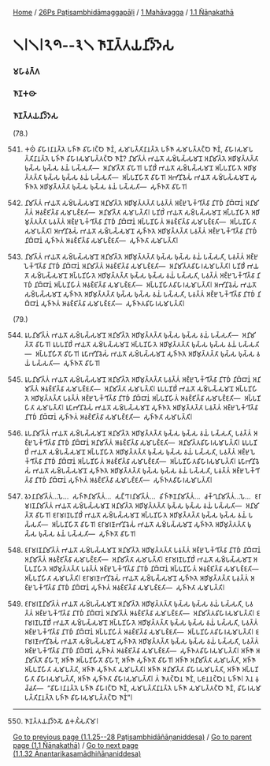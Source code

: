 
[Home](/) / [26Ps Paṭisambhidāmaggapāḷi](/tipitaka/26Ps.md) / [1 Mahāvagga](/tipitaka/26Ps/1.md) / [1.1 Ñāṇakathā](/tipitaka/26Ps/1/1.1.md)

# 𑁧𑁇𑁧𑁇𑁨𑁯--𑁩𑁧 𑀜𑀸𑀡𑀢𑁆𑀢𑀬𑀦𑀺𑀤𑁆𑀤𑁂𑀲

### 𑀫𑀳𑀸𑀯𑀕𑁆𑀕

### 𑀜𑀸𑀡𑀓𑀣𑀸

### 𑀜𑀸𑀡𑀢𑁆𑀢𑀬𑀦𑀺𑀤𑁆𑀤𑁂𑀲

(78.)

541. 𑀓𑀣𑀁 𑀯𑀺𑀳𑀸𑀭𑀦𑀸𑀦𑀢𑁆𑀢𑁂 𑀧𑀜𑁆𑀜𑀸 𑀯𑀺𑀳𑀸𑀭𑀝𑁆𑀞𑁂 𑀜𑀸𑀡𑀁, 𑀲𑀫𑀸𑀧𑀢𑁆𑀢𑀺𑀦𑀸𑀦𑀢𑁆𑀢𑁂 𑀧𑀜𑁆𑀜𑀸 𑀲𑀫𑀸𑀧𑀢𑁆𑀢𑀝𑁆𑀞𑁂 𑀜𑀸𑀡𑀁, 𑀯𑀺𑀳𑀸𑀭𑀲𑀫𑀸𑀧𑀢𑁆𑀢𑀺𑀦𑀸𑀦𑀢𑁆𑀢𑁂 𑀧𑀜𑁆𑀜𑀸 𑀯𑀺𑀳𑀸𑀭𑀲𑀫𑀸𑀧𑀢𑁆𑀢𑀝𑁆𑀞𑁂 𑀜𑀸𑀡𑀁? 𑀦𑀺𑀫𑀺𑀢𑁆𑀢𑀁 𑀪𑀬𑀢𑁄 𑀲𑀫𑁆𑀧𑀲𑁆𑀲𑀫𑀸𑀦𑁄 𑀅𑀦𑀺𑀫𑀺𑀢𑁆𑀢𑁂 𑀅𑀥𑀺𑀫𑀼𑀢𑁆𑀢𑀢𑁆𑀢𑀸 𑀨𑀼𑀲𑁆𑀲 𑀨𑀼𑀲𑁆𑀲 𑀯𑀬𑀁 𑀧𑀲𑁆𑀲𑀢𑀺—  𑀅𑀦𑀺𑀫𑀺𑀢𑁆𑀢𑁄 𑀯𑀺𑀳𑀸𑀭𑁄𑁇 𑀧𑀡𑀺𑀥𑀺𑀁 𑀪𑀬𑀢𑁄 𑀲𑀫𑁆𑀧𑀲𑁆𑀲𑀫𑀸𑀦𑁄 𑀅𑀧𑁆𑀧𑀡𑀺𑀳𑀺𑀢𑁂 𑀅𑀥𑀺𑀫𑀼𑀢𑁆𑀢𑀢𑁆𑀢𑀸 𑀨𑀼𑀲𑁆𑀲 𑀨𑀼𑀲𑁆𑀲 𑀯𑀬𑀁 𑀧𑀲𑁆𑀲𑀢𑀺—  𑀅𑀧𑁆𑀧𑀡𑀺𑀳𑀺𑀢𑁄 𑀯𑀺𑀳𑀸𑀭𑁄𑁇 𑀅𑀪𑀺𑀦𑀺𑀯𑁂𑀲𑀁 𑀪𑀬𑀢𑁄 𑀲𑀫𑁆𑀧𑀲𑁆𑀲𑀫𑀸𑀦𑁄 𑀲𑀼𑀜𑁆𑀜𑀢𑁂 𑀅𑀥𑀺𑀫𑀼𑀢𑁆𑀢𑀢𑁆𑀢𑀸 𑀨𑀼𑀲𑁆𑀲 𑀨𑀼𑀲𑁆𑀲 𑀯𑀬𑀁 𑀧𑀲𑁆𑀲𑀢𑀺—  𑀲𑀼𑀜𑁆𑀜𑀢𑁄 𑀯𑀺𑀳𑀸𑀭𑁄𑁇

542. 𑀦𑀺𑀫𑀺𑀢𑁆𑀢𑀁 𑀪𑀬𑀢𑁄 𑀲𑀫𑁆𑀧𑀲𑁆𑀲𑀫𑀸𑀦𑁄 𑀅𑀦𑀺𑀫𑀺𑀢𑁆𑀢𑁂 𑀅𑀥𑀺𑀫𑀼𑀢𑁆𑀢𑀢𑁆𑀢𑀸 𑀧𑀯𑀢𑁆𑀢𑀁 𑀅𑀚𑁆𑀛𑀼𑀧𑁂𑀓𑁆𑀔𑀺𑀢𑁆𑀯𑀸 𑀦𑀺𑀭𑁄𑀥𑀁 𑀦𑀺𑀩𑁆𑀩𑀸𑀦𑀁 𑀅𑀦𑀺𑀫𑀺𑀢𑁆𑀢𑀁 𑀆𑀯𑀚𑁆𑀚𑀺𑀢𑁆𑀯𑀸 𑀲𑀫𑀸𑀧𑀚𑁆𑀚𑀢𑀺—  𑀅𑀦𑀺𑀫𑀺𑀢𑁆𑀢𑀸 𑀲𑀫𑀸𑀧𑀢𑁆𑀢𑀺𑁇 𑀧𑀡𑀺𑀥𑀺𑀁 𑀪𑀬𑀢𑁄 𑀲𑀫𑁆𑀧𑀲𑁆𑀲𑀫𑀸𑀦𑁄 𑀅𑀧𑁆𑀧𑀡𑀺𑀳𑀺𑀢𑁂 𑀅𑀥𑀺𑀫𑀼𑀢𑁆𑀢𑀢𑁆𑀢𑀸 𑀧𑀯𑀢𑁆𑀢𑀁 𑀅𑀚𑁆𑀛𑀼𑀧𑁂𑀓𑁆𑀔𑀺𑀢𑁆𑀯𑀸 𑀦𑀺𑀭𑁄𑀥𑀁 𑀦𑀺𑀩𑁆𑀩𑀸𑀦𑀁 𑀅𑀧𑁆𑀧𑀡𑀺𑀳𑀺𑀢𑀁 𑀆𑀯𑀚𑁆𑀚𑀺𑀢𑁆𑀯𑀸 𑀲𑀫𑀸𑀧𑀚𑁆𑀚𑀢𑀺—  𑀅𑀧𑁆𑀧𑀡𑀺𑀳𑀺𑀢𑀸 𑀲𑀫𑀸𑀧𑀢𑁆𑀢𑀺𑁇 𑀅𑀪𑀺𑀦𑀺𑀯𑁂𑀲𑀁 𑀪𑀬𑀢𑁄 𑀲𑀫𑁆𑀧𑀲𑁆𑀲𑀫𑀸𑀦𑁄 𑀲𑀼𑀜𑁆𑀜𑀢𑁂 𑀅𑀥𑀺𑀫𑀼𑀢𑁆𑀢𑀢𑁆𑀢𑀸 𑀧𑀯𑀢𑁆𑀢𑀁 𑀅𑀚𑁆𑀛𑀼𑀧𑁂𑀓𑁆𑀔𑀺𑀢𑁆𑀯𑀸 𑀦𑀺𑀭𑁄𑀥𑀁 𑀦𑀺𑀩𑁆𑀩𑀸𑀦𑀁 𑀲𑀼𑀜𑁆𑀜𑀢𑀁 𑀆𑀯𑀚𑁆𑀚𑀺𑀢𑁆𑀯𑀸 𑀲𑀫𑀸𑀧𑀚𑁆𑀚𑀢𑀺—  𑀲𑀼𑀜𑁆𑀜𑀢𑀸 𑀲𑀫𑀸𑀧𑀢𑁆𑀢𑀺𑁇

543. 𑀦𑀺𑀫𑀺𑀢𑁆𑀢𑀁 𑀪𑀬𑀢𑁄 𑀲𑀫𑁆𑀧𑀲𑁆𑀲𑀫𑀸𑀦𑁄 𑀅𑀦𑀺𑀫𑀺𑀢𑁆𑀢𑁂 𑀅𑀥𑀺𑀫𑀼𑀢𑁆𑀢𑀢𑁆𑀢𑀸 𑀨𑀼𑀲𑁆𑀲 𑀨𑀼𑀲𑁆𑀲 𑀯𑀬𑀁 𑀧𑀲𑁆𑀲𑀢𑀺, 𑀧𑀯𑀢𑁆𑀢𑀁 𑀅𑀚𑁆𑀛𑀼𑀧𑁂𑀓𑁆𑀔𑀺𑀢𑁆𑀯𑀸 𑀦𑀺𑀭𑁄𑀥𑀁 𑀦𑀺𑀩𑁆𑀩𑀸𑀦𑀁 𑀅𑀦𑀺𑀫𑀺𑀢𑁆𑀢𑀁 𑀆𑀯𑀚𑁆𑀚𑀺𑀢𑁆𑀯𑀸 𑀲𑀫𑀸𑀧𑀚𑁆𑀚𑀢𑀺—  𑀅𑀦𑀺𑀫𑀺𑀢𑁆𑀢𑀯𑀺𑀳𑀸𑀭𑀲𑀫𑀸𑀧𑀢𑁆𑀢𑀺𑁇 𑀧𑀡𑀺𑀥𑀺𑀁 𑀪𑀬𑀢𑁄 𑀲𑀫𑁆𑀧𑀲𑁆𑀲𑀫𑀸𑀦𑁄 𑀅𑀧𑁆𑀧𑀡𑀺𑀳𑀺𑀢𑁂 𑀅𑀥𑀺𑀫𑀼𑀢𑁆𑀢𑀢𑁆𑀢𑀸 𑀨𑀼𑀲𑁆𑀲 𑀨𑀼𑀲𑁆𑀲 𑀯𑀬𑀁 𑀧𑀲𑁆𑀲𑀢𑀺, 𑀧𑀯𑀢𑁆𑀢𑀁 𑀅𑀚𑁆𑀛𑀼𑀧𑁂𑀓𑁆𑀔𑀺𑀢𑁆𑀯𑀸 𑀦𑀺𑀭𑁄𑀥𑀁 𑀦𑀺𑀩𑁆𑀩𑀸𑀦𑀁 𑀅𑀧𑁆𑀧𑀡𑀺𑀳𑀺𑀢𑀁 𑀆𑀯𑀚𑁆𑀚𑀺𑀢𑁆𑀯𑀸 𑀲𑀫𑀸𑀧𑀚𑁆𑀚𑀢𑀺—  𑀅𑀧𑁆𑀧𑀡𑀺𑀳𑀺𑀢𑀯𑀺𑀳𑀸𑀭𑀲𑀫𑀸𑀧𑀢𑁆𑀢𑀺𑁇 𑀅𑀪𑀺𑀦𑀺𑀯𑁂𑀲𑀁 𑀪𑀬𑀢𑁄 𑀲𑀫𑁆𑀧𑀲𑁆𑀲𑀫𑀸𑀦𑁄 𑀲𑀼𑀜𑁆𑀜𑀢𑁂 𑀅𑀥𑀺𑀫𑀼𑀢𑁆𑀢𑀢𑁆𑀢𑀸 𑀨𑀼𑀲𑁆𑀲 𑀨𑀼𑀲𑁆𑀲 𑀯𑀬𑀁 𑀧𑀲𑁆𑀲𑀢𑀺, 𑀧𑀯𑀢𑁆𑀢𑀁 𑀅𑀚𑁆𑀛𑀼𑀧𑁂𑀓𑁆𑀔𑀺𑀢𑁆𑀯𑀸 𑀦𑀺𑀭𑁄𑀥𑀁 𑀦𑀺𑀩𑁆𑀩𑀸𑀦𑀁 𑀲𑀼𑀜𑁆𑀜𑀢𑀁 𑀆𑀯𑀚𑁆𑀚𑀺𑀢𑁆𑀯𑀸 𑀲𑀫𑀸𑀧𑀚𑁆𑀚𑀢𑀺—  𑀲𑀼𑀜𑁆𑀜𑀢𑀯𑀺𑀳𑀸𑀭𑀲𑀫𑀸𑀧𑀢𑁆𑀢𑀺𑁇

(79.)

544. 𑀭𑀽𑀧𑀦𑀺𑀫𑀺𑀢𑁆𑀢𑀁 𑀪𑀬𑀢𑁄 𑀲𑀫𑁆𑀧𑀲𑁆𑀲𑀫𑀸𑀦𑁄 𑀅𑀦𑀺𑀫𑀺𑀢𑁆𑀢𑁂 𑀅𑀥𑀺𑀫𑀼𑀢𑁆𑀢𑀢𑁆𑀢𑀸 𑀨𑀼𑀲𑁆𑀲 𑀨𑀼𑀲𑁆𑀲 𑀯𑀬𑀁 𑀧𑀲𑁆𑀲𑀢𑀺—  𑀅𑀦𑀺𑀫𑀺𑀢𑁆𑀢𑁄 𑀯𑀺𑀳𑀸𑀭𑁄𑁇 𑀭𑀽𑀧𑀧𑀡𑀺𑀥𑀺𑀁 𑀪𑀬𑀢𑁄 𑀲𑀫𑁆𑀧𑀲𑁆𑀲𑀫𑀸𑀦𑁄 𑀅𑀧𑁆𑀧𑀡𑀺𑀳𑀺𑀢𑁂 𑀅𑀥𑀺𑀫𑀼𑀢𑁆𑀢𑀢𑁆𑀢𑀸 𑀨𑀼𑀲𑁆𑀲 𑀨𑀼𑀲𑁆𑀲 𑀯𑀬𑀁 𑀧𑀲𑁆𑀲𑀢𑀺—  𑀅𑀧𑁆𑀧𑀡𑀺𑀳𑀺𑀢𑁄 𑀯𑀺𑀳𑀸𑀭𑁄𑁇 𑀭𑀽𑀧𑀸𑀪𑀺𑀦𑀺𑀯𑁂𑀲𑀁 𑀪𑀬𑀢𑁄 𑀲𑀫𑁆𑀧𑀲𑁆𑀲𑀫𑀸𑀦𑁄 𑀲𑀼𑀜𑁆𑀜𑀢𑁂 𑀅𑀥𑀺𑀫𑀼𑀢𑁆𑀢𑀢𑁆𑀢𑀸 𑀨𑀼𑀲𑁆𑀲 𑀨𑀼𑀲𑁆𑀲 𑀯𑀬𑀁 𑀧𑀲𑁆𑀲𑀢𑀺—  𑀲𑀼𑀜𑁆𑀜𑀢𑁄 𑀯𑀺𑀳𑀸𑀭𑁄𑁇

545. 𑀭𑀽𑀧𑀦𑀺𑀫𑀺𑀢𑁆𑀢𑀁 𑀪𑀬𑀢𑁄 𑀲𑀫𑁆𑀧𑀲𑁆𑀲𑀫𑀸𑀦𑁄 𑀅𑀦𑀺𑀫𑀺𑀢𑁆𑀢𑁂 𑀅𑀥𑀺𑀫𑀼𑀢𑁆𑀢𑀢𑁆𑀢𑀸 𑀧𑀯𑀢𑁆𑀢𑀁 𑀅𑀚𑁆𑀛𑀼𑀧𑁂𑀓𑁆𑀔𑀺𑀢𑁆𑀯𑀸 𑀦𑀺𑀭𑁄𑀥𑀁 𑀦𑀺𑀩𑁆𑀩𑀸𑀦𑀁 𑀅𑀦𑀺𑀫𑀺𑀢𑁆𑀢𑀁 𑀆𑀯𑀚𑁆𑀚𑀺𑀢𑁆𑀯𑀸 𑀲𑀫𑀸𑀧𑀚𑁆𑀚𑀢𑀺—  𑀅𑀦𑀺𑀫𑀺𑀢𑁆𑀢𑀸 𑀲𑀫𑀸𑀧𑀢𑁆𑀢𑀺𑁇 𑀭𑀽𑀧𑀧𑀡𑀺𑀥𑀺𑀁 𑀪𑀬𑀢𑁄 𑀲𑀫𑁆𑀧𑀲𑁆𑀲𑀫𑀸𑀦𑁄 𑀅𑀧𑁆𑀧𑀡𑀺𑀳𑀺𑀢𑁂 𑀅𑀥𑀺𑀫𑀼𑀢𑁆𑀢𑀢𑁆𑀢𑀸 𑀧𑀯𑀢𑁆𑀢𑀁 𑀅𑀚𑁆𑀛𑀼𑀧𑁂𑀓𑁆𑀔𑀺𑀢𑁆𑀯𑀸 𑀦𑀺𑀭𑁄𑀥𑀁 𑀦𑀺𑀩𑁆𑀩𑀸𑀦𑀁 𑀅𑀧𑁆𑀧𑀡𑀺𑀳𑀺𑀢𑀁 𑀆𑀯𑀚𑁆𑀚𑀺𑀢𑁆𑀯𑀸 𑀲𑀫𑀸𑀧𑀚𑁆𑀚𑀢𑀺—  𑀅𑀧𑁆𑀧𑀡𑀺𑀳𑀺𑀢𑀸 𑀲𑀫𑀸𑀧𑀢𑁆𑀢𑀺𑁇 𑀭𑀽𑀧𑀸𑀪𑀺𑀦𑀺𑀯𑁂𑀲𑀁 𑀪𑀬𑀢𑁄 𑀲𑀫𑁆𑀧𑀲𑁆𑀲𑀫𑀸𑀦𑁄 𑀲𑀼𑀜𑁆𑀜𑀢𑁂 𑀅𑀥𑀺𑀫𑀼𑀢𑁆𑀢𑀢𑁆𑀢𑀸 𑀧𑀯𑀢𑁆𑀢𑀁 𑀅𑀚𑁆𑀛𑀼𑀧𑁂𑀓𑁆𑀔𑀺𑀢𑁆𑀯𑀸 𑀦𑀺𑀭𑁄𑀥𑀁 𑀦𑀺𑀩𑁆𑀩𑀸𑀦𑀁 𑀲𑀼𑀜𑁆𑀜𑀢𑀁 𑀆𑀯𑀚𑁆𑀚𑀺𑀢𑁆𑀯𑀸 𑀲𑀫𑀸𑀧𑀚𑁆𑀚𑀢𑀺—  𑀲𑀼𑀜𑁆𑀜𑀢𑀸 𑀲𑀫𑀸𑀧𑀢𑁆𑀢𑀺𑁇

546. 𑀭𑀽𑀧𑀦𑀺𑀫𑀺𑀢𑁆𑀢𑀁 𑀪𑀬𑀢𑁄 𑀲𑀫𑁆𑀧𑀲𑁆𑀲𑀫𑀸𑀦𑁄 𑀅𑀦𑀺𑀫𑀺𑀢𑁆𑀢𑁂 𑀅𑀥𑀺𑀫𑀼𑀢𑁆𑀢𑀢𑁆𑀢𑀸 𑀨𑀼𑀲𑁆𑀲 𑀨𑀼𑀲𑁆𑀲 𑀯𑀬𑀁 𑀧𑀲𑁆𑀲𑀢𑀺, 𑀧𑀯𑀢𑁆𑀢𑀁 𑀅𑀚𑁆𑀛𑀼𑀧𑁂𑀓𑁆𑀔𑀺𑀢𑁆𑀯𑀸 𑀦𑀺𑀭𑁄𑀥𑀁 𑀦𑀺𑀩𑁆𑀩𑀸𑀦𑀁 𑀅𑀦𑀺𑀫𑀺𑀢𑁆𑀢𑀁 𑀆𑀯𑀚𑁆𑀚𑀺𑀢𑁆𑀯𑀸 𑀲𑀫𑀸𑀧𑀚𑁆𑀚𑀢𑀺—  𑀅𑀦𑀺𑀫𑀺𑀢𑁆𑀢𑀯𑀺𑀳𑀸𑀭𑀲𑀫𑀸𑀧𑀢𑁆𑀢𑀺𑁇 𑀭𑀽𑀧𑀧𑀡𑀺𑀥𑀺𑀁 𑀪𑀬𑀢𑁄 𑀲𑀫𑁆𑀧𑀲𑁆𑀲𑀫𑀸𑀦𑁄 𑀅𑀧𑁆𑀧𑀡𑀺𑀳𑀺𑀢𑁂 𑀅𑀥𑀺𑀫𑀼𑀢𑁆𑀢𑀢𑁆𑀢𑀸 𑀨𑀼𑀲𑁆𑀲 𑀨𑀼𑀲𑁆𑀲 𑀯𑀬𑀁 𑀧𑀲𑁆𑀲𑀢𑀺, 𑀧𑀯𑀢𑁆𑀢𑀁 𑀅𑀚𑁆𑀛𑀼𑀧𑁂𑀓𑁆𑀔𑀺𑀢𑁆𑀯𑀸 𑀦𑀺𑀭𑁄𑀥𑀁 𑀦𑀺𑀩𑁆𑀩𑀸𑀦𑀁 𑀅𑀧𑁆𑀧𑀡𑀺𑀳𑀺𑀢𑀁 𑀆𑀯𑀚𑁆𑀚𑀺𑀢𑁆𑀯𑀸 𑀲𑀫𑀸𑀧𑀚𑁆𑀚𑀢𑀺—  𑀅𑀧𑁆𑀧𑀡𑀺𑀳𑀺𑀢𑀯𑀺𑀳𑀸𑀭𑀲𑀫𑀸𑀧𑀢𑁆𑀢𑀺𑁇 𑀭𑀽𑀧𑀸𑀪𑀺𑀦𑀺𑀯𑁂𑀲𑀁 𑀪𑀬𑀢𑁄 𑀲𑀫𑁆𑀧𑀲𑁆𑀲𑀫𑀸𑀦𑁄 𑀲𑀼𑀜𑁆𑀜𑀢𑁂 𑀅𑀥𑀺𑀫𑀼𑀢𑁆𑀢𑀢𑁆𑀢𑀸 𑀨𑀼𑀲𑁆𑀲 𑀨𑀼𑀲𑁆𑀲 𑀯𑀬𑀁 𑀧𑀲𑁆𑀲𑀢𑀺, 𑀧𑀯𑀢𑁆𑀢𑀁 𑀅𑀚𑁆𑀛𑀼𑀧𑁂𑀓𑁆𑀔𑀺𑀢𑁆𑀯𑀸 𑀦𑀺𑀭𑁄𑀥𑀁 𑀦𑀺𑀩𑁆𑀩𑀸𑀦𑀁 𑀲𑀼𑀜𑁆𑀜𑀢𑀁 𑀆𑀯𑀚𑁆𑀚𑀺𑀢𑁆𑀯𑀸 𑀲𑀫𑀸𑀧𑀚𑁆𑀚𑀢𑀺—  𑀲𑀼𑀜𑁆𑀜𑀢𑀯𑀺𑀳𑀸𑀭𑀲𑀫𑀸𑀧𑀢𑁆𑀢𑀺𑁇

547. 𑀯𑁂𑀤𑀦𑀸𑀦𑀺𑀫𑀺𑀢𑁆𑀢𑀁…𑀧𑁂…  𑀲𑀜𑁆𑀜𑀸𑀦𑀺𑀫𑀺𑀢𑁆𑀢𑀁…  𑀲𑀗𑁆𑀔𑀸𑀭𑀦𑀺𑀫𑀺𑀢𑁆𑀢𑀁…  𑀯𑀺𑀜𑁆𑀜𑀸𑀡𑀦𑀺𑀫𑀺𑀢𑁆𑀢𑀁…  𑀘𑀓𑁆𑀔𑀼𑀦𑀺𑀫𑀺𑀢𑁆𑀢𑀁…𑀧𑁂…  𑀚𑀭𑀸𑀫𑀭𑀡𑀦𑀺𑀫𑀺𑀢𑁆𑀢𑀁 𑀪𑀬𑀢𑁄 𑀲𑀫𑁆𑀧𑀲𑁆𑀲𑀫𑀸𑀦𑁄 𑀅𑀦𑀺𑀫𑀺𑀢𑁆𑀢𑁂 𑀅𑀥𑀺𑀫𑀼𑀢𑁆𑀢𑀢𑁆𑀢𑀸 𑀨𑀼𑀲𑁆𑀲 𑀨𑀼𑀲𑁆𑀲 𑀯𑀬𑀁 𑀧𑀲𑁆𑀲𑀢𑀺—  𑀅𑀦𑀺𑀫𑀺𑀢𑁆𑀢𑁄 𑀯𑀺𑀳𑀸𑀭𑁄𑁇 𑀚𑀭𑀸𑀫𑀭𑀡𑀧𑀡𑀺𑀥𑀺𑀁 𑀪𑀬𑀢𑁄 𑀲𑀫𑁆𑀧𑀲𑁆𑀲𑀫𑀸𑀦𑁄 𑀅𑀧𑁆𑀧𑀡𑀺𑀳𑀺𑀢𑁂 𑀅𑀥𑀺𑀫𑀼𑀢𑁆𑀢𑀢𑁆𑀢𑀸 𑀨𑀼𑀲𑁆𑀲 𑀨𑀼𑀲𑁆𑀲 𑀯𑀬𑀁 𑀧𑀲𑁆𑀲𑀢𑀺—  𑀅𑀧𑁆𑀧𑀡𑀺𑀳𑀺𑀢𑁄 𑀯𑀺𑀳𑀸𑀭𑁄𑁇 𑀚𑀭𑀸𑀫𑀭𑀡𑀸𑀪𑀺𑀦𑀺𑀯𑁂𑀲𑀁 𑀪𑀬𑀢𑁄 𑀲𑀫𑁆𑀧𑀲𑁆𑀲𑀫𑀸𑀦𑁄 𑀲𑀼𑀜𑁆𑀜𑀢𑁂 𑀅𑀥𑀺𑀫𑀼𑀢𑁆𑀢𑀢𑁆𑀢𑀸 𑀨𑀼𑀲𑁆𑀲 𑀨𑀼𑀲𑁆𑀲 𑀯𑀬𑀁 𑀧𑀲𑁆𑀲𑀢𑀺—  𑀲𑀼𑀜𑁆𑀜𑀢𑁄 𑀯𑀺𑀳𑀸𑀭𑁄𑁇

548. 𑀚𑀭𑀸𑀫𑀭𑀡𑀦𑀺𑀫𑀺𑀢𑁆𑀢𑀁 𑀪𑀬𑀢𑁄 𑀲𑀫𑁆𑀧𑀲𑁆𑀲𑀫𑀸𑀦𑁄 𑀅𑀦𑀺𑀫𑀺𑀢𑁆𑀢𑁂 𑀅𑀥𑀺𑀫𑀼𑀢𑁆𑀢𑀢𑁆𑀢𑀸 𑀧𑀯𑀢𑁆𑀢𑀁 𑀅𑀚𑁆𑀛𑀼𑀧𑁂𑀓𑁆𑀔𑀺𑀢𑁆𑀯𑀸 𑀦𑀺𑀭𑁄𑀥𑀁 𑀦𑀺𑀩𑁆𑀩𑀸𑀦𑀁 𑀅𑀦𑀺𑀫𑀺𑀢𑁆𑀢𑀁 𑀆𑀯𑀚𑁆𑀚𑀺𑀢𑁆𑀯𑀸 𑀲𑀫𑀸𑀧𑀚𑁆𑀚𑀢𑀺—  𑀅𑀦𑀺𑀫𑀺𑀢𑁆𑀢𑀸 𑀲𑀫𑀸𑀧𑀢𑁆𑀢𑀺𑁇 𑀚𑀭𑀸𑀫𑀭𑀡𑀧𑀡𑀺𑀥𑀺𑀁 𑀪𑀬𑀢𑁄 𑀲𑀫𑁆𑀧𑀲𑁆𑀲𑀫𑀸𑀦𑁄 𑀅𑀧𑁆𑀧𑀡𑀺𑀳𑀺𑀢𑁂 𑀅𑀥𑀺𑀫𑀼𑀢𑁆𑀢𑀢𑁆𑀢𑀸 𑀧𑀯𑀢𑁆𑀢𑀁 𑀅𑀚𑁆𑀛𑀼𑀧𑁂𑀓𑁆𑀔𑀺𑀢𑁆𑀯𑀸 𑀦𑀺𑀭𑁄𑀥𑀁 𑀦𑀺𑀩𑁆𑀩𑀸𑀦𑀁 𑀅𑀧𑁆𑀧𑀡𑀺𑀳𑀺𑀢𑀁 𑀆𑀯𑀚𑁆𑀚𑀺𑀢𑁆𑀯𑀸 𑀲𑀫𑀸𑀧𑀚𑁆𑀚𑀢𑀺—  𑀅𑀧𑁆𑀧𑀡𑀺𑀳𑀺𑀢𑀸 𑀲𑀫𑀸𑀧𑀢𑁆𑀢𑀺𑁇 𑀚𑀭𑀸𑀫𑀭𑀡𑀸𑀪𑀺𑀦𑀺𑀯𑁂𑀲𑀁 𑀪𑀬𑀢𑁄 𑀲𑀫𑁆𑀧𑀲𑁆𑀲𑀫𑀸𑀦𑁄 𑀲𑀼𑀜𑁆𑀜𑀢𑁂 𑀅𑀥𑀺𑀫𑀼𑀢𑁆𑀢𑀢𑁆𑀢𑀸 𑀧𑀯𑀢𑁆𑀢𑀁 𑀅𑀚𑁆𑀛𑀼𑀧𑁂𑀓𑁆𑀔𑀺𑀢𑁆𑀯𑀸 𑀦𑀺𑀭𑁄𑀥𑀁 𑀦𑀺𑀩𑁆𑀩𑀸𑀦𑀁 𑀲𑀼𑀜𑁆𑀜𑀢𑀁 𑀆𑀯𑀚𑁆𑀚𑀺𑀢𑁆𑀯𑀸 𑀲𑀫𑀸𑀧𑀚𑁆𑀚𑀢𑀺—  𑀲𑀼𑀜𑁆𑀜𑀢𑀸 𑀲𑀫𑀸𑀧𑀢𑁆𑀢𑀺𑁇

549. 𑀚𑀭𑀸𑀫𑀭𑀡𑀦𑀺𑀫𑀺𑀢𑁆𑀢𑀁 𑀪𑀬𑀢𑁄 𑀲𑀫𑁆𑀧𑀲𑁆𑀲𑀫𑀸𑀦𑁄 𑀅𑀦𑀺𑀫𑀺𑀢𑁆𑀢𑁂 𑀅𑀥𑀺𑀫𑀼𑀢𑁆𑀢𑀢𑁆𑀢𑀸 𑀨𑀼𑀲𑁆𑀲 𑀨𑀼𑀲𑁆𑀲 𑀯𑀬𑀁 𑀧𑀲𑁆𑀲𑀢𑀺, 𑀧𑀯𑀢𑁆𑀢𑀁 𑀅𑀚𑁆𑀛𑀼𑀧𑁂𑀓𑁆𑀔𑀺𑀢𑁆𑀯𑀸 𑀦𑀺𑀭𑁄𑀥𑀁 𑀦𑀺𑀩𑁆𑀩𑀸𑀦𑀁 𑀅𑀦𑀺𑀫𑀺𑀢𑁆𑀢𑀁 𑀆𑀯𑀚𑁆𑀚𑀺𑀢𑁆𑀯𑀸 𑀲𑀫𑀸𑀧𑀚𑁆𑀚𑀢𑀺—  𑀅𑀦𑀺𑀫𑀺𑀢𑁆𑀢𑀯𑀺𑀳𑀸𑀭𑀲𑀫𑀸𑀧𑀢𑁆𑀢𑀺𑁇 𑀚𑀭𑀸𑀫𑀭𑀡𑀧𑀡𑀺𑀥𑀺𑀁 𑀪𑀬𑀢𑁄 𑀲𑀫𑁆𑀧𑀲𑁆𑀲𑀫𑀸𑀦𑁄 𑀅𑀧𑁆𑀧𑀡𑀺𑀳𑀺𑀢𑁂 𑀅𑀥𑀺𑀫𑀼𑀢𑁆𑀢𑀢𑁆𑀢𑀸 𑀨𑀼𑀲𑁆𑀲 𑀨𑀼𑀲𑁆𑀲 𑀯𑀬𑀁 𑀧𑀲𑁆𑀲𑀢𑀺, 𑀧𑀯𑀢𑁆𑀢𑀁 𑀅𑀚𑁆𑀛𑀼𑀧𑁂𑀓𑁆𑀔𑀺𑀢𑁆𑀯𑀸 𑀦𑀺𑀭𑁄𑀥𑀁 𑀦𑀺𑀩𑁆𑀩𑀸𑀦𑀁 𑀅𑀧𑁆𑀧𑀡𑀺𑀳𑀺𑀢𑀁 𑀆𑀯𑀚𑁆𑀚𑀺𑀢𑁆𑀯𑀸 𑀲𑀫𑀸𑀧𑀚𑁆𑀚𑀢𑀺—  𑀅𑀧𑁆𑀧𑀡𑀺𑀳𑀺𑀢𑀯𑀺𑀳𑀸𑀭𑀲𑀫𑀸𑀧𑀢𑁆𑀢𑀺𑁇 𑀚𑀭𑀸𑀫𑀭𑀡𑀸𑀪𑀺𑀦𑀺𑀯𑁂𑀲𑀁 𑀪𑀬𑀢𑁄 𑀲𑀫𑁆𑀧𑀲𑁆𑀲𑀫𑀸𑀦𑁄 𑀲𑀼𑀜𑁆𑀜𑀢𑁂 𑀅𑀥𑀺𑀫𑀼𑀢𑁆𑀢𑀢𑁆𑀢𑀸 𑀨𑀼𑀲𑁆𑀲 𑀨𑀼𑀲𑁆𑀲 𑀯𑀬𑀁 𑀧𑀲𑁆𑀲𑀢𑀺, 𑀧𑀯𑀢𑁆𑀢𑀁 𑀅𑀚𑁆𑀛𑀼𑀧𑁂𑀓𑁆𑀔𑀺𑀢𑁆𑀯𑀸 𑀦𑀺𑀭𑁄𑀥𑀁 𑀦𑀺𑀩𑁆𑀩𑀸𑀦𑀁 𑀲𑀼𑀜𑁆𑀜𑀢𑀁 𑀆𑀯𑀚𑁆𑀚𑀺𑀢𑁆𑀯𑀸 𑀲𑀫𑀸𑀧𑀚𑁆𑀚𑀢𑀺—  𑀲𑀼𑀜𑁆𑀜𑀢𑀯𑀺𑀳𑀸𑀭𑀲𑀫𑀸𑀧𑀢𑁆𑀢𑀺𑁇 𑀅𑀜𑁆𑀜𑁄 𑀅𑀦𑀺𑀫𑀺𑀢𑁆𑀢𑁄 𑀯𑀺𑀳𑀸𑀭𑁄, 𑀅𑀜𑁆𑀜𑁄 𑀅𑀧𑁆𑀧𑀡𑀺𑀳𑀺𑀢𑁄 𑀯𑀺𑀳𑀸𑀭𑁄, 𑀅𑀜𑁆𑀜𑁄 𑀲𑀼𑀜𑁆𑀜𑀢𑁄 𑀯𑀺𑀳𑀸𑀭𑁄𑁇 𑀅𑀜𑁆𑀜𑀸 𑀅𑀦𑀺𑀫𑀺𑀢𑁆𑀢𑀸 𑀲𑀫𑀸𑀧𑀢𑁆𑀢𑀺, 𑀅𑀜𑁆𑀜𑀸 𑀅𑀧𑁆𑀧𑀡𑀺𑀳𑀺𑀢𑀸 𑀲𑀫𑀸𑀧𑀢𑁆𑀢𑀺, 𑀅𑀜𑁆𑀜𑀸 𑀲𑀼𑀜𑁆𑀜𑀢𑀸 𑀲𑀫𑀸𑀧𑀢𑁆𑀢𑀺𑁇 𑀅𑀜𑁆𑀜𑀸 𑀅𑀦𑀺𑀫𑀺𑀢𑁆𑀢𑀸 𑀯𑀺𑀳𑀸𑀭𑀲𑀫𑀸𑀧𑀢𑁆𑀢𑀺, 𑀅𑀜𑁆𑀜𑀸 𑀅𑀧𑁆𑀧𑀡𑀺𑀳𑀺𑀢𑀸 𑀯𑀺𑀳𑀸𑀭𑀲𑀫𑀸𑀧𑀢𑁆𑀢𑀺, 𑀅𑀜𑁆𑀜𑀸 𑀲𑀼𑀜𑁆𑀜𑀢𑀸 𑀯𑀺𑀳𑀸𑀭𑀲𑀫𑀸𑀧𑀢𑁆𑀢𑀺𑁇 𑀢𑀁 𑀜𑀸𑀢𑀝𑁆𑀞𑁂𑀦 𑀜𑀸𑀡𑀁, 𑀧𑀚𑀸𑀦𑀦𑀝𑁆𑀞𑁂𑀦 𑀧𑀜𑁆𑀜𑀸𑁇 𑀢𑁂𑀦 𑀯𑀼𑀘𑁆𑀘𑀢𑀺—  “𑀯𑀺𑀳𑀸𑀭𑀦𑀸𑀦𑀢𑁆𑀢𑁂 𑀧𑀜𑁆𑀜𑀸 𑀯𑀺𑀳𑀸𑀭𑀝𑁆𑀞𑁂 𑀜𑀸𑀡𑀁, 𑀲𑀫𑀸𑀧𑀢𑁆𑀢𑀺𑀦𑀸𑀦𑀢𑁆𑀢𑁂 𑀧𑀜𑁆𑀜𑀸 𑀲𑀫𑀸𑀧𑀢𑁆𑀢𑀝𑁆𑀞𑁂 𑀜𑀸𑀡𑀁, 𑀯𑀺𑀳𑀸𑀭𑀲𑀫𑀸𑀧𑀢𑁆𑀢𑀺𑀦𑀸𑀦𑀢𑁆𑀢𑁂 𑀧𑀜𑁆𑀜𑀸 𑀯𑀺𑀳𑀸𑀭𑀲𑀫𑀸𑀧𑀢𑁆𑀢𑀝𑁆𑀞𑁂 𑀜𑀸𑀡𑀁”𑁇

---

550. 𑀜𑀸𑀡𑀢𑁆𑀢𑀬𑀦𑀺𑀤𑁆𑀤𑁂𑀲𑁄 𑀏𑀓𑀢𑀺𑀁𑀲𑀢𑀺𑀫𑁄𑁇



[Go to previous page (1.1.25--28 Paṭisambhidāñāṇaniddesa)](/tipitaka/26Ps/1/1.1/1.1.25--28.md) / [Go to parent page (1.1 Ñāṇakathā)](/tipitaka/26Ps/1/1.1.md) / [Go to next page (1.1.32 Ānantarikasamādhiñāṇaniddesa)](/tipitaka/26Ps/1/1.1/1.1.32.md)


